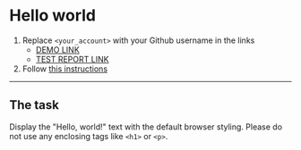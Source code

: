 # Hello world
1. Replace `<your_account>` with your Github username in the links
    - [DEMO LINK](https://VitaliyBondarenko1982.github.io/layout_hello-world/) <br>
    - [TEST REPORT LINK](https://VitaliyBondarenko1982.github.io/layout_hello-world/report/html_report/)
2. Follow [this instructions](https://mate-academy.github.io/layout_task-guideline/)
___

## The task
Display the "Hello, world!" text with the default browser styling. Please do not
use any enclosing tags like `<h1>` or `<p>`.
